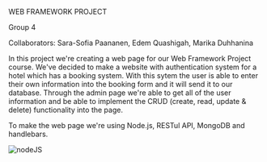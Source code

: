 WEB FRAMEWORK PROJECT 

Group 4

Collaborators: Sara-Sofia Paananen, Edem Quashigah, Marika Duhhanina

In this project we're creating a web page for our Web Framework Project course. We've decided to make a website with authentication system for a hotel which has a booking system. With this sytem the user is able to enter their own information into the booking form and it will send it to our database. Through the admin page we're able to get all of the user information and be able to implement the CRUD (create, read, update & delete) functionality into the page.

To make the web page we're using Node.js, RESTul API, MongoDB and handlebars.

![nodeJS](https://github.com/cerberus2078/Web-Framework-Project/assets/113843309/aaeb28c4-e0db-44d4-9e56-7bcc190f22b9)
